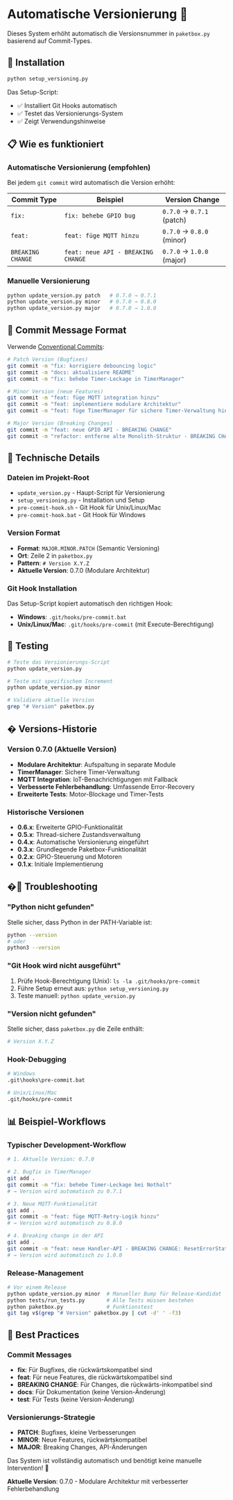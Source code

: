 # Automatische Versionierung 🤖

Dieses System erhöht automatisch die Versionsnummer in `paketbox.py` basierend auf Commit-Types.

## 🚀 Installation

```bash
python setup_versioning.py
```

Das Setup-Script:
- ✅ Installiert Git Hooks automatisch
- ✅ Testet das Versionierungs-System
- ✅ Zeigt Verwendungshinweise

## 📋 Wie es funktioniert

### Automatische Versionierung (empfohlen)
Bei jedem `git commit` wird automatisch die Version erhöht:

| Commit Type | Beispiel | Version Change |
|-------------|----------|----------------|
| `fix:` | `fix: behebe GPIO bug` | `0.7.0` → `0.7.1` (patch) |
| `feat:` | `feat: füge MQTT hinzu` | `0.7.0` → `0.8.0` (minor) |
| `BREAKING CHANGE` | `feat: neue API - BREAKING CHANGE` | `0.7.0` → `1.0.0` (major) |

### Manuelle Versionierung
```bash
python update_version.py patch   # 0.7.0 → 0.7.1
python update_version.py minor   # 0.7.0 → 0.8.0  
python update_version.py major   # 0.7.0 → 1.0.0
```

## 📝 Commit Message Format

Verwende [Conventional Commits](https://www.conventionalcommits.org/):

```bash
# Patch Version (Bugfixes)
git commit -m "fix: korrigiere debouncing logic"
git commit -m "docs: aktualisiere README"
git commit -m "fix: behebe Timer-Leckage in TimerManager"

# Minor Version (neue Features)
git commit -m "feat: füge MQTT integration hinzu"
git commit -m "feat: implementiere modulare Architektur"
git commit -m "feat: füge TimerManager für sichere Timer-Verwaltung hinzu"

# Major Version (Breaking Changes)
git commit -m "feat: neue GPIO API - BREAKING CHANGE"
git commit -m "refactor: entferne alte Monolith-Struktur - BREAKING CHANGE"
```

## 🔧 Technische Details

### Dateien im Projekt-Root
- `update_version.py` - Haupt-Script für Versionierung
- `setup_versioning.py` - Installation und Setup
- `pre-commit-hook.sh` - Git Hook für Unix/Linux/Mac
- `pre-commit-hook.bat` - Git Hook für Windows

### Version Format
- **Format**: `MAJOR.MINOR.PATCH` (Semantic Versioning)
- **Ort**: Zeile 2 in `paketbox.py`
- **Pattern**: `# Version X.Y.Z`
- **Aktuelle Version**: 0.7.0 (Modulare Architektur)

### Git Hook Installation
Das Setup-Script kopiert automatisch den richtigen Hook:
- **Windows**: `.git/hooks/pre-commit.bat`
- **Unix/Linux/Mac**: `.git/hooks/pre-commit` (mit Execute-Berechtigung)

## 🧪 Testing

```bash
# Teste das Versionierungs-Script
python update_version.py

# Teste mit spezifischem Increment
python update_version.py minor

# Validiere aktuelle Version
grep "# Version" paketbox.py
```

## � Versions-Historie

### Version 0.7.0 (Aktuelle Version)
- **Modulare Architektur**: Aufspaltung in separate Module
- **TimerManager**: Sichere Timer-Verwaltung
- **MQTT Integration**: IoT-Benachrichtigungen mit Fallback
- **Verbesserte Fehlerbehandlung**: Umfassende Error-Recovery
- **Erweiterte Tests**: Motor-Blockage und Timer-Tests

### Historische Versionen
- **0.6.x**: Erweiterte GPIO-Funktionalität
- **0.5.x**: Thread-sichere Zustandsverwaltung
- **0.4.x**: Automatische Versionierung eingeführt
- **0.3.x**: Grundlegende Paketbox-Funktionalität
- **0.2.x**: GPIO-Steuerung und Motoren
- **0.1.x**: Initiale Implementierung

## �🐛 Troubleshooting

### "Python nicht gefunden"
Stelle sicher, dass Python in der PATH-Variable ist:
```bash
python --version
# oder
python3 --version
```

### "Git Hook wird nicht ausgeführt"
1. Prüfe Hook-Berechtigung (Unix): `ls -la .git/hooks/pre-commit`
2. Führe Setup erneut aus: `python setup_versioning.py`
3. Teste manuell: `python update_version.py`

### "Version nicht gefunden"
Stelle sicher, dass `paketbox.py` die Zeile enthält:
```python
# Version X.Y.Z
```

### Hook-Debugging
```bash
# Windows
.git\hooks\pre-commit.bat

# Unix/Linux/Mac
.git/hooks/pre-commit
```

## 📊 Beispiel-Workflows

### Typischer Development-Workflow
```bash
# 1. Aktuelle Version: 0.7.0

# 2. Bugfix in TimerManager
git add .
git commit -m "fix: behebe Timer-Leckage bei Nothalt"
# → Version wird automatisch zu 0.7.1

# 3. Neue MQTT-Funktionalität
git add .
git commit -m "feat: füge MQTT-Retry-Logik hinzu"
# → Version wird automatisch zu 0.8.0

# 4. Breaking change in der API
git add .
git commit -m "feat: neue Handler-API - BREAKING CHANGE: ResetErrorState Parameter geändert"
# → Version wird automatisch zu 1.0.0
```

### Release-Management
```bash
# Vor einem Release
python update_version.py minor  # Manueller Bump für Release-Kandidat
python tests/run_tests.py       # Alle Tests müssen bestehen
python paketbox.py              # Funktionstest
git tag v$(grep "# Version" paketbox.py | cut -d' ' -f3)
```

## 🎯 Best Practices

### Commit Messages
- **fix**: Für Bugfixes, die rückwärtskompatibel sind
- **feat**: Für neue Features, die rückwärtskompatibel sind
- **BREAKING CHANGE**: Für Changes, die rückwärts-inkompatibel sind
- **docs**: Für Dokumentation (keine Version-Änderung)
- **test**: Für Tests (keine Version-Änderung)

### Versionierungs-Strategie
- **PATCH**: Bugfixes, kleine Verbesserungen
- **MINOR**: Neue Features, rückwärtskompatibel
- **MAJOR**: Breaking Changes, API-Änderungen

Das System ist vollständig automatisch und benötigt keine manuelle Intervention! 🎉

**Aktuelle Version**: 0.7.0 - Modulare Architektur mit verbesserter Fehlerbehandlung
